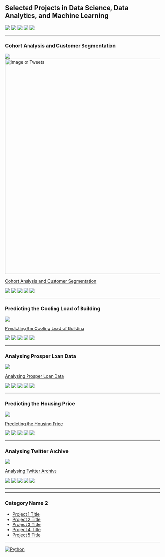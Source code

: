## Selected Projects in Data Science, Data Analytics, and Machine Learning
[![](https://img.shields.io/badge/Python-white?logo=Python)](#) [![](https://img.shields.io/badge/Jupyter-white?logo=Jupyter)](#) [![](https://img.shields.io/badge/PyTorch-white?logo=pytorch)](#) [![](https://img.shields.io/badge/Twitter-white?logo=Twitter)](#) [![](https://img.shields.io/badge/HuggingFace_Transformers-white?logo=huggingface)](#)

---

<h3>Cohort Analysis and Customer Segmentation</h3>

<img src="images/dummy_thumbnail.jpg?raw=true"/>
<img src="T.png" alt="Image of Tweets" width="800" height="700">

[Cohort Analysis and Customer Segmentation](https://github.com/Paul-Asamoah-Boadu/Cohort-Analysis-and-Customer-Segmentation)

[![](https://img.shields.io/badge/Python-white?logo=Python)](#) [![](https://img.shields.io/badge/Jupyter-white?logo=Jupyter)](#) [![](https://img.shields.io/badge/PyTorch-white?logo=pytorch)](#) [![](https://img.shields.io/badge/Twitter-white?logo=Twitter)](#) [![](https://img.shields.io/badge/HuggingFace_Transformers-white?logo=huggingface)](#)

---

<h3>Predicting the Cooling Load of Building</h3>

<img src="images/dummy_thumbnail.jpg?raw=true"/>

[Predicting the Cooling Load of Building](https://github.com/Paul-Asamoah-Boadu/Predicting-the-Cooling-Load-of-Buildings)

[![](https://img.shields.io/badge/Python-white?logo=Python)](#) [![](https://img.shields.io/badge/Jupyter-white?logo=Jupyter)](#) [![](https://img.shields.io/badge/PyTorch-white?logo=pytorch)](#) [![](https://img.shields.io/badge/Twitter-white?logo=Twitter)](#) [![](https://img.shields.io/badge/HuggingFace_Transformers-white?logo=huggingface)](#)

---

<h3>Analysing Prosper Loan Data</h3>

<img src="images/dummy_thumbnail.jpg?raw=true"/>

[Analysing Prosper Loan Data](https://github.com/Paul-Asamoah-Boadu/Prosper-Loan-Data)

[![](https://img.shields.io/badge/Python-white?logo=Python)](#) [![](https://img.shields.io/badge/Jupyter-white?logo=Jupyter)](#) [![](https://img.shields.io/badge/PyTorch-white?logo=pytorch)](#) [![](https://img.shields.io/badge/Twitter-white?logo=Twitter)](#) [![](https://img.shields.io/badge/HuggingFace_Transformers-white?logo=huggingface)](#)

---

<h3>Predicting the Housing Price</h3>

<img src="images/dummy_thumbnail.jpg?raw=true"/>

[Predicting the Housing Price](https://github.com/Paul-Asamoah-Boadu/)

[![](https://img.shields.io/badge/Python-white?logo=Python)](#) [![](https://img.shields.io/badge/Jupyter-white?logo=Jupyter)](#) [![](https://img.shields.io/badge/PyTorch-white?logo=pytorch)](#) [![](https://img.shields.io/badge/Twitter-white?logo=Twitter)](#) [![](https://img.shields.io/badge/HuggingFace_Transformers-white?logo=huggingface)](#)

---

<h3>Analysing Twitter Archive</h3>

<img src="images/dummy_thumbnail.jpg?raw=true"/>

[Analysing Twitter Archive](https://github.com/Paul-Asamoah-Boadu/Wrangling-and-Analyze-Data)

[![](https://img.shields.io/badge/Python-white?logo=Python)](#) [![](https://img.shields.io/badge/Jupyter-white?logo=Jupyter)](#) [![](https://img.shields.io/badge/PyTorch-white?logo=pytorch)](#) [![](https://img.shields.io/badge/Twitter-white?logo=Twitter)](#) [![](https://img.shields.io/badge/HuggingFace_Transformers-white?logo=huggingface)](#)

---

---

### Category Name 2

- [Project 1 Title](http://example.com/)
- [Project 2 Title](http://example.com/)
- [Project 3 Title](http://example.com/)
- [Project 4 Title](http://example.com/)
- [Project 5 Title](http://example.com/)

---


[![Python](https://img.shields.io/badge/Python-white?logo=python&logoColor=blue&color=white)](#)

